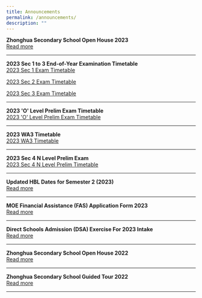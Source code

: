 ```yaml
---
title: Announcements
permalink: /announcements/
description: ""
---
```

**Zhonghua Secondary School Open House 2023**
<br>
[Read more](https://staging.d1ph2u5puaqsvh.amplifyapp.com/about-us/soh2023/)

--------------------------------------------------------------------------------

**2023 Sec 1 to 3 End-of-Year Examination Timetable**
<br>
[2023 Sec 1 Exam Timetable](/files/2023sec1eoy.pdf)

[2023 Sec 2 Exam Timetable](/files/2023sec2eoy.pdf)

[2023 Sec 3 Exam Timetable](/files/2023sec3eoy.pdf)

-------------------------------------------------------------------------------

**2023 'O' Level Prelim Exam Timetable**
<br>
[2023 'O' Level Prelim Exam Timetable](/files/20234e4n5nprelimtimetablev5.pdf)

-------------------------------------------------------------------------------

**2023 WA3 Timetable**
<br>
[2023 WA3 Timetable](/files/2023wa3v2.pdf)

-------------------------------------------------------------------------------

**2023 Sec 4 N Level Prelim Exam**
<br>
[2023 Sec 4 N Level Prelim Timetable](/files/20234nprelim.pdf)

-------------------------------------------------------------------------------

**Updated HBL Dates for Semester 2 (2023)**<br>
[Read more](https://staging.d1ph2u5puaqsvh.amplifyapp.com/about-us/calendar/)

--------------------------------------------------------------------------

**MOE Financial Assistance (FAS) Application Form 2023** <br> [Read more](/files/a1.pdf)

-------------------------------------------------------------------------------

**Direct Schools Admission (DSA) Exercise For 2023 Intake** <br>
[Read more](https://staging.d1ph2u5puaqsvh.amplifyapp.com/admission/dsa-2023/)

-------------------------------------------------------------------------------

**Zhonghua Secondary School Open House 2022**
<br> [Read more](https://staging.d1ph2u5puaqsvh.amplifyapp.com/achievements/highlights/2/)

-------------------------------------------------------------------------------

**Zhonghua Secondary School Guided Tour 2022**
<br> [Read more](https://staging.d1ph2u5puaqsvh.amplifyapp.com/achievements/highlights/1/)

-------------------------------------------------------------------------------